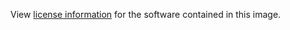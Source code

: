 View [license information](https://github.com/theupdateframework/notary/blob/master/LICENSE) for the software contained in this image.
